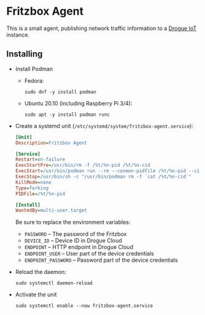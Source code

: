 # Fritzbox Agent

This is a small agent, publishing network traffic information to a [Drogue IoT](https://drogue.io) instance.

## Installing

* Install Podman

  * Fedora:
    ~~~shell
    sudo dnf -y install podman
    ~~~

  * Ubuntu 20.10 (including Raspberry Pi 3/4):
    ~~~shell
    sudo apt -y install podman runc
    ~~~

* Create a systemd unit (`/etc/systemd/system/fritzbox-agent.service`):

  ~~~ini
  [Unit]
  Description=Fritzbox Agent
  
  [Service]
  Restart=on-failure
  ExecStartPre=/usr/bin/rm -f /%t/%n-pid /%t/%n-cid
  ExecStart=/usr/bin/podman run --rm --conmon-pidfile /%t/%n-pid --cidfile /%t/%n-cid -e PASSWORD=fritzbox-password -e DEVICE_ID=device -e ENDPOINT_USER=device -e ENDPOINT_PASSWORD=device12 -e ENDPOINT=https://http-endpoint-drogue-iot.apps.your.cluster.tld -d ghcr.io/ctron/fritzbox-agent:latest
  ExecStop=/usr/bin/sh -c "/usr/bin/podman rm -f `cat /%t/%n-cid`"
  KillMode=none
  Type=forking
  PIDFile=/%t/%n-pid
  
  [Install]
  WantedBy=multi-user.target
  ~~~

  Be sure to replace the environment variables:

    * `PASSWORD` – The password of the Fritzbox
    * `DEVICE_ID` – Device ID in Drogue Cloud
    * `ENDPOINT` – HTTP endpoint in Drogue Cloud
    * `ENDPOINT_USER` – User part of the device credentials
    * `ENDPOINT_PASSWORD` – Password part of the device credentials

* Reload the daemon:

  ~~~shell
  sudo systemctl daemon-reload
  ~~~

* Activate the unit

  ~~~shell
  sudo systemctl enable --now fritzbox-agent.service
  ~~~
